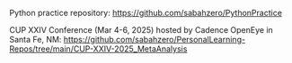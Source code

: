 Python practice repository: https://github.com/sabahzero/PythonPractice

CUP XXIV Conference (Mar 4-6, 2025) hosted by Cadence OpenEye in Santa Fe, NM: https://github.com/sabahzero/PersonalLearning-Repos/tree/main/CUP-XXIV-2025_MetaAnalysis

